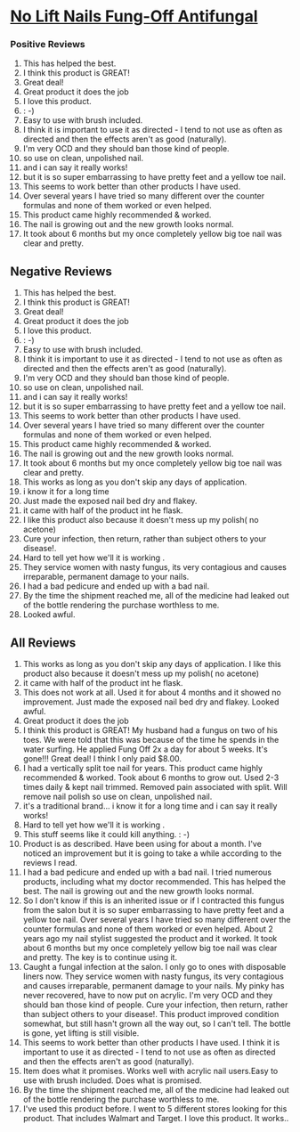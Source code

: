 # [No Lift Nails Fung-Off Antifungal](https://products.checkmycream.com/products/No-Lift-Nails-Fung-Off-Antifungal.html)

### Positive Reviews

<ol>
      <li>This has helped the best.  </li>
      <li>I think this product is GREAT!  </li>
      <li>Great deal!</li>
      <li>Great product it does the job</li>
      <li>I love this product.</li>
      <li>: -)</li>
      <li>Easy to use with brush included.</li>
      <li>I think it is important to use it as directed - I tend to not use as often as directed and then the effects aren&#x27;t as good (naturally).</li>
      <li>I&#x27;m very OCD and they should ban those kind of people.</li>
      <li>so use on clean, unpolished nail.</li>
      <li>and i can say it really works!</li>
      <li>but it is so super embarrassing to have pretty feet and a yellow toe nail.</li>
      <li>This seems to work better than other products I have used.</li>
      <li>Over several years I have tried so many different over the counter formulas and none of them worked or even helped.</li>
      <li>This product came highly recommended &amp; worked.</li>
      <li>The nail is growing out and the new growth looks normal.</li>
      <li>It took about 6 months but my once completely yellow big toe nail was clear and pretty.</li>
</ol>


<h2>Negative Reviews</h2>
<ol>
<li> This has helped the best.  </li>
<li> I think this product is GREAT!  </li>
<li> Great deal!</li>
<li> Great product it does the job</li>
<li> I love this product.</li>
<li> : -)</li>
<li> Easy to use with brush included.</li>
<li> I think it is important to use it as directed - I tend to not use as often as directed and then the effects aren&#x27;t as good (naturally).</li>
<li> I&#x27;m very OCD and they should ban those kind of people.</li>
<li> so use on clean, unpolished nail.</li>
<li> and i can say it really works!</li>
<li> but it is so super embarrassing to have pretty feet and a yellow toe nail.</li>
<li> This seems to work better than other products I have used.</li>
<li> Over several years I have tried so many different over the counter formulas and none of them worked or even helped.</li>
<li> This product came highly recommended &amp; worked.</li>
<li> The nail is growing out and the new growth looks normal.</li>
<li> It took about 6 months but my once completely yellow big toe nail was clear and pretty.</li>
<li> This works as long as you don&#x27;t skip any days of application.</li>
<li> i know it for a long time</li>
<li> Just made the exposed nail bed dry and flakey.</li>
<li> it came with half of the product int he flask.</li>
<li> I like this product also because it doesn&#x27;t mess up my polish( no acetone)</li>
<li> Cure your infection, then return, rather than subject others to your disease!.</li>
<li> Hard to tell yet how we&#x27;ll it is working .</li>
<li> They service women with nasty fungus, its very contagious and causes irreparable, permanent damage to your nails.</li>
<li> I had a bad pedicure and ended up with a bad nail.  </li>
<li> By the time the shipment reached me, all of the medicine had leaked out of the bottle rendering the purchase worthless to me.</li>
<li> Looked awful.</li>
</ol>

<h2>All Reviews</h2>

<ol>
    <li> This works as long as you don&#x27;t skip any days of application. I like this product also because it doesn&#x27;t mess up my polish( no acetone)</li>
    <li> it came with half of the product int he flask.</li>
    <li> This does not work at all. Used it for about 4 months and it showed no improvement. Just made the exposed nail bed dry and flakey. Looked awful.</li>
    <li> Great product it does the job</li>
    <li> I think this product is GREAT!  My husband had a fungus on two of his toes. We were told that this was because of the time he spends in the water surfing.  He applied Fung Off 2x a day for about 5 weeks. It&#x27;s gone!!!  Great deal! I think I only paid $8.00.</li>
    <li> I had a vertically split toe nail for years. This product came highly recommended &amp; worked. Took about 6 months to grow out.  Used 2-3 times daily &amp; kept nail trimmed. Removed pain associated with split. Will remove nail polish so use on clean, unpolished nail.</li>
    <li> it&#x27;s a traditional brand... i know it for a long time and i can say it really works!</li>
    <li> Hard to tell yet how we&#x27;ll it is working .</li>
    <li> This stuff seems like it could kill anything. : -)</li>
    <li> Product is as described.  Have been using for about a month.  I&#x27;ve noticed an improvement but it is going to take a while according to the reviews I read.</li>
    <li> I had a bad pedicure and ended up with a bad nail.  I tried numerous products, including what my doctor recommended.  This has helped the best.  The nail is growing out and the new growth looks normal.</li>
    <li> So I don&#x27;t know if this is an inherited issue or if I contracted this fungus from the salon but it is so super embarrassing to have pretty feet and a yellow toe nail. Over several years I have tried so many different over the counter formulas and none of them worked or even helped. About 2 years ago my nail stylist suggested the product and it worked. It took about 6 months but my once completely yellow big toe nail was clear and pretty. The key is to continue using it.</li>
    <li> Caught a fungal infection at the salon. I only go to ones with disposable liners now. They service women with nasty fungus, its very contagious and causes irreparable, permanent damage to your nails. My pinky has never recovered, have to now put on acrylic. I&#x27;m very OCD and they should ban those kind of people. Cure your infection, then return, rather than subject others to your disease!. This product improved condition somewhat, but still hasn&#x27;t grown all the way out, so I can&#x27;t tell. The bottle is gone, yet lifting is still visible.</li>
    <li> This seems to work better than other products I have used. I think it is important to use it as directed - I tend to not use as often as directed and then the effects aren&#x27;t as good (naturally).</li>
    <li> Item does what it promises. Works well with acrylic nail users.Easy to use with brush included. Does what is promised.</li>
    <li> By the time the shipment reached me, all of the medicine had leaked out of the bottle rendering the purchase worthless to me.</li>
    <li> I&#x27;ve used this product before. I went to 5 different stores looking for this product. That includes Walmart and Target. I love this product. It works..</li>
</ol>




